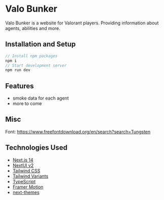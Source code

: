 # Valo Bunker

Valo Bunker is a website for Valorant players. Providing information about agents, abilities and more.

## Installation and Setup

```js
// Install npm packages
npm i
// Start development server
npm run dev
```

## Features

- smoke data for each agent
- more to come

## Misc

Font: https://www.freefontdownload.org/en/search?search=Tungsten

## Technologies Used

- [Next.js 14](https://nextjs.org/docs/getting-started)
- [NextUI v2](https://nextui.org/)
- [Tailwind CSS](https://tailwindcss.com/)
- [Tailwind Variants](https://tailwind-variants.org)
- [TypeScript](https://www.typescriptlang.org/)
- [Framer Motion](https://www.framer.com/motion/)
- [next-themes](https://github.com/pacocoursey/next-themes)
